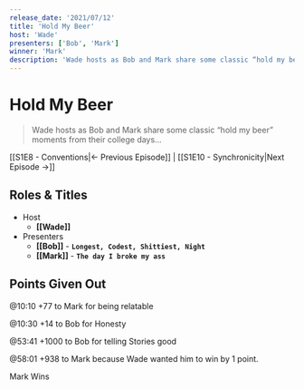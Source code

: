 ```yaml
---
release_date: '2021/07/12'
title: 'Hold My Beer'
host: 'Wade'
presenters: ['Bob', 'Mark']
winner: 'Mark'
description: 'Wade hosts as Bob and Mark share some classic “hold my beer” moments from their college days…'
---
```


# Hold My Beer

> Wade hosts as Bob and Mark share some classic “hold my beer” moments from their college days…

[[S1E8 - Conventions|← Previous Episode]] | [[S1E10 - Synchronicity|Next Episode →]]

## Roles & Titles

- Host
  - **[[Wade]]**
- Presenters
  - **[[Bob]]** - **`Longest, Codest, Shittiest, Night`**
  - **[[Mark]]** - **`The day I broke my ass`**

## Points Given Out

@10:10 +77 to Mark for being relatable

@10:30 +14 to Bob for Honesty

@53:41 +1000 to Bob for telling Stories good

@58:01 +938 to Mark because Wade wanted him to win by 1 point.

Mark Wins
